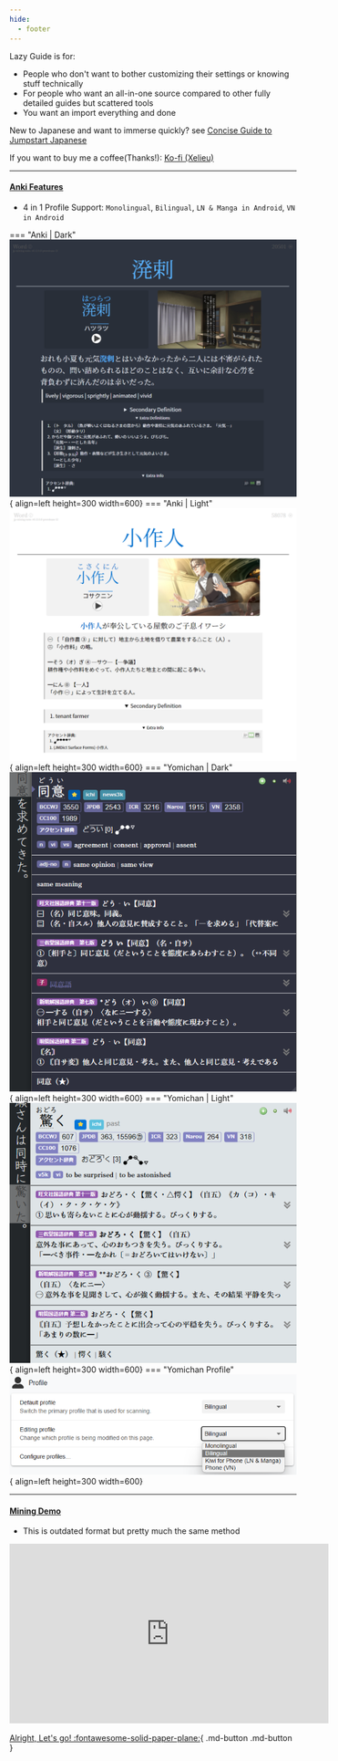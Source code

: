 ```yaml
---
hide:
  - footer
---
```

Lazy Guide is for:

- People who don't want to bother customizing their settings or knowing stuff technically
- For people who want an all-in-one source compared to other fully detailed guides but scattered tools
- You want an import everything and done

New to Japanese and want to immerse quickly? see [Concise Guide to Jumpstart Japanese](conciseGuideToJumpstartJP.md)

If you want to buy me a coffee(Thanks!): [Ko-fi (Xelieu)](https://ko-fi.com/xelieu)

---

#### [Anki Features](https://aquafina-water-bottle.github.io/jp-mining-note/)

- 4 in 1 Profile Support: `Monolingual`, `Bilingual`, `LN & Manga in Android`, `VN in Android`

=== "Anki | Dark"
    ![Anki | Dark](../img/jpmn-dark.png){ align=left height=300 width=600}
=== "Anki | Light"
    ![Anki | Light](../img/jpmn-light.png){ align=left height=300 width=600}
=== "Yomichan | Dark"
    ![Yomichan | Dark](../img/yomichan-dark.png){ align=left height=300 width=600}
=== "Yomichan | Light"
    ![Yomichan | Light](../img/yomichan-light.png){ align=left height=300 width=600}
=== "Yomichan Profile"
    ![Yomichan Profile](../img/yomichan-profiles.png){ align=left height=300 width=600}

---

#### [Mining Demo](https://youtu.be/seAMOvIiFcw)
- This is outdated format but pretty much the same method

<iframe width="560" height="315" src="https://www.youtube.com/embed/seAMOvIiFcw" title="YouTube video player" frameborder="0" allow="accelerometer; autoplay; clipboard-write; encrypted-media; gyroscope; picture-in-picture; web-share" allowfullscreen></iframe>


[Alright, Let's go! :fontawesome-solid-paper-plane:](setup.md){ .md-button .md-button }